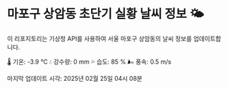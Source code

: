 
# 마포구 상암동 초단기 실황 날씨 정보 🌤️

이 리포지토리는 기상청 API를 사용하여 서울 마포구 상암동의 날씨 정보를 업데이트합니다. 

🌡️ 기온: -3.9 ℃
💧 강수량: 0 mm
💦 습도: 85 %
🌬️ 풍속: 0.5 m/s

마지막 업데이트 시각: 2025년 02월 25일 04시 08분    
